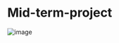 # Mid-term-project

![image](https://user-images.githubusercontent.com/73512860/98331388-aab88e80-2026-11eb-8757-903f1bb2c892.png)
